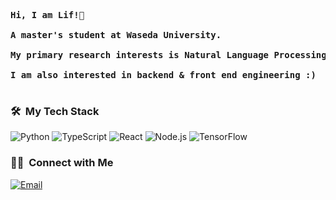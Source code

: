<pre>
     
<strong>Hi, I am Lif!👋 </strong>

<strong>A master's student at Waseda University.</strong>

<strong>My primary research interests is Natural Language Processing.  </strong>

<strong>I am also interested in backend & front end engineering :)  </strong>

</pre> 

### 🛠 &nbsp;My Tech Stack
![Python](https://img.shields.io/badge/-Python-333333?style=flat&logo=python)
![TypeScript](https://img.shields.io/badge/-TypeScript-333333?style=flat&logo=typescript)
![React](https://img.shields.io/badge/-React-333333?style=flat&logo=react)
![Node.js](https://img.shields.io/badge/-Node-333333?style=flat&logo=node.js)
![TensorFlow](https://img.shields.io/badge/-Tensorflow-333333?style=flat&logo=tensorflow)

### 🤝🏻 &nbsp;Connect with Me
<a href="mailto:lexafaxine@gmail.com"><img alt="Email" src="https://img.shields.io/badge/Email-lexafaxine@gmail.com-blue?style=flat-square&logo=gmail"></a>
